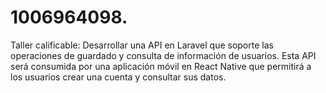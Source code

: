 # 1006964098.
Taller calificable: Desarrollar una API en Laravel que soporte las operaciones de guardado y consulta de información de usuarios. Esta API será consumida por una aplicación móvil en React Native que permitirá a los usuarios crear una cuenta y consultar sus datos.
